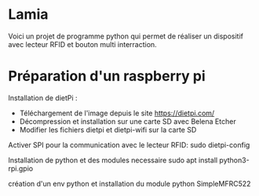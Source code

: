 # Lamia
Voici un projet de programme python qui permet de réaliser un dispositif avec lecteur RFID et bouton multi interraction.
# Préparation d'un raspberry pi 
Installation de dietPi :
- Téléchargement de l'image depuis le site https://dietpi.com/
- Décompression et installation sur une carte SD avec Belena Etcher
- Modifier les fichiers dietpi et dietpi-wifi sur la carte SD

Activer SPI pour la communication avec le lecteur RFID:
sudo dietpi-config

Installation de python et des modules necessaire
sudo apt install python3-rpi.gpio

création d'un env python et installation du module python SimpleMFRC522


